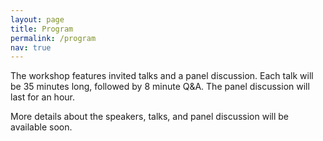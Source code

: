 ```yaml
---
layout: page
title: Program
permalink: /program
nav: true
---
```


The workshop features invited talks and a panel discussion. 
Each talk will be 35 minutes long, followed by 8 minute Q&A. 
The panel discussion will last for an hour. 

More details about the speakers, talks, and panel discussion will be available soon.



